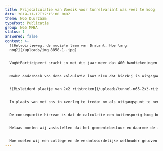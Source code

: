 ```yaml
---
title: Prijscalculatie van Woesik voor tunnelvariant was veel te hoog
date: 2019-11-17T22:15:00.000Z
theme: N65 Duurzaam
typePost: Publicatie
group: N65 MKBA
status: 1
answered: false
content: >-
  ![Helvoirtseweg, de mooiste laan van Brabant. Hoe lang
  nog?](/uploads/img_8858-1-.jpg)


  VughtParticipeert bracht in mei dit jaar meer dan 400 handtekeningen bijeen om een onderzoek naar een tunnelvariant te bepleiten. De week daarvoor had wethouder van Woesik snel een prijscalculatie voor een tunnelvariant laten maken, waaruit zou blijken dat deze tenminste €400 miljoen zou gaan kosten.


  Nader onderzoek van deze calculatie laat zien dat hierbij is uitgegaan van op- en afritten bij de Vijverbosweg en Helvoirtsewegin in de tunnel. Dit leidt ertoe dat de tunnel niet 2x2 rijstroken moest bevatten maar 2x3, mogelijk zelfs 2x4, omdat in- en uitvoegen in een gesloten tunnel niet is toegestaan. Niet alleen wordt de tunnel daardoor 2 tot 2,5 keer duurder, maar ook veel breder, waardoor er naast de tunnel minder ruimte overblijft voor herontwikkeling, maar ook de schade aan de bomen, tuinen en gebouwen langs de N65 vele malen groter zal zijn.


  ![Misleidend plaatje van 2x2 rijstroken](/uploads/tunnel-n65-2x2-rijstroken.png)


  In plaats van met ons in overleg te treden om als uitgangspunt te nemen een tunnel uitsluitend voor doorgaand verkeer met alleen op- en afritten aan de uiteinden van de tunnel, heeft de wethouder een eigen calculatie gemaakt op basis van onnodige kostbare uitgangspunten, hetgeen tot een veel te dure oplossing heeft geleid.


  De consequentie hiervan is dat de calculatie een buitensporig hoog bedrag liet zien, op basis waarvan een tunnelvariant tijdens de gemeenteraadsvergadering eenvoudig van tafel kon worden geveegd.


  Helaas moeten wij vaststellen dat het gemeentebestuur en daarmee de inwoners van Vught bij de besluitvorming over de N65 hiermee voor de 3e keer voor de gek zijn gehouden. Werd eerst het MKBA-rapport (Maatschappelijke Kosten-Baten Analyse), met een duidelijk negatief advies, 2 jaar onder tafel gehouden, vervolgens werd de gemeenteraad gevraagd een besluit te nemen 2 weken voordat de verkeersanalyses lieten zien dat het verkeer in het dorp dramatisch zou toenemen. De derde keer blijkt de calculatie van de tunnelvariant te zijn gebaseerd op een verkeerskundige oplossing met 2x3 tot 2x4 stroken, veel duurder dan noodzakelijk. Hierbij werd nog eens een tekening toegevoegd waarmee de indruk werd gewekt dat de tunnel slechts 2x2 rijstroken zou krijgen. 


  Hoe moeten wij een college en de verantwoordelijke wethouder geloven die ons zo vaak voor de gek hebben gehouden? Wordt het niet tijd om met deze bestuurders af te rekenen bij de gemeenteraadsverkiezingen en het project N65 te heroverwegen?
---
```

